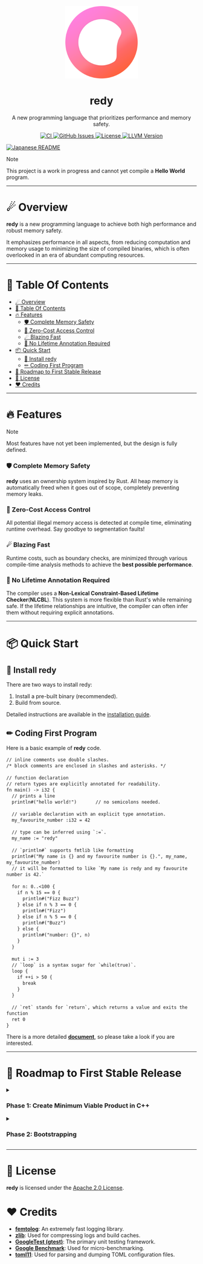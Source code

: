<p align="center">
  <img src="src/build/resources/assets/logo_1080.png" width="192" alt="redy">
</p>
<h1 align="center">redy</h1>

<p align="center">
  A new programming language that prioritizes performance and memory safety.
</p>

<p align="center">
  <a href="https://github.com/pugur523/redy/actions/workflows/ci.yml">
    <img src="https://github.com/pugur523/redy/actions/workflows/ci.yml/badge.svg" alt="CI">
  </a>
  <a href="https://github.com/pugur523/redy/issues">
    <img src="https://img.shields.io/github/issues/pugur523/redy.svg" alt="GitHub Issues">
  </a>
  <a href="LICENSE">
    <img src="https://img.shields.io/badge/License-Apache%20License%20Version%202.0-yellow" alt="License">
  </a>
  <a href="https://llvm.org/docs/index.html">
    <img src="https://img.shields.io/badge/LLVM-20-green?logo=llvm" alt="LLVM Version">
  </a>
</p>
<p align="left">
  <a href="README.ja.md">
    <img src="https://img.shields.io/badge/日本語の説明はこちら-blue" alt="Japanese README">
  </a>
</p>

> [!NOTE]
> This project is a work in progress and cannot yet compile a **Hello World** program.

---

# ☄ Overview

**redy** is a new programming language to achieve both high performance and robust memory safety.

It emphasizes performance in all aspects, from reducing computation and memory usage to minimizing the size of compiled binaries, which is often overlooked in an era of abundant computing resources.

---

# 📖 Table Of Contents

- [☄ Overview](#-overview)
- [📖 Table Of Contents](#-table-of-contents)
- [🔥 Features](#-features)
    - [🛡️ Complete Memory Safety](#️-complete-memory-safety)
    - [🚫 Zero-Cost Access Control](#-zero-cost-access-control)
    - [☄ Blazing Fast](#-blazing-fast)
    - [🍃 No Lifetime Annotation Required](#-no-lifetime-annotation-required)
- [📦 Quick Start](#-quick-start)
  - [🍭 Install redy](#-install-redy)
  - [✏ Coding First Program](#-coding-first-program)
- [🚀 Roadmap to First Stable Release](#-roadmap-to-first-stable-release)
- [🪪 License](#-license)
- [❤️ Credits](#️-credits)

---

# 🔥 Features

> [!NOTE]
> Most features have not yet been implemented, but the design is fully defined.

### 🛡️ Complete Memory Safety

**redy** uses an ownership system inspired by Rust. All heap memory is automatically freed when it goes out of scope, completely preventing memory leaks.

### 🚫 Zero-Cost Access Control

All potential illegal memory access is detected at compile time, eliminating runtime overhead. Say goodbye to segmentation faults!

### ☄ Blazing Fast

Runtime costs, such as boundary checks, are minimized through various compile-time analysis methods to achieve the **best possible performance**.

### 🍃 No Lifetime Annotation Required

The compiler uses a **Non-Lexical Constraint-Based Lifetime Checker**(**NLCBL**). This system is more flexible than Rust's while remaining safe. If the lifetime relationships are intuitive, the compiler can often infer them without requiring explicit annotations.

---

# 📦 Quick Start

## 🍭 Install redy

There are two ways to install redy:
  1. Install a pre-built binary (recommended).
  2. Build from source.

Detailed instructions are available in the [installation guide](docs/INSTALL.md).

## ✏ Coding First Program

Here is a basic example of **redy** code.

```redy
// inline comments use double slashes.
/* block comments are enclosed in slashes and asterisks. */

// function declaration
// return types are explicitly annotated for readability.
fn main() -> i32 {
  // prints a line
  println#("hello world!")       // no semicolons needed.

  // variable declaration with an explicit type annotation.
  my_favourite_number :i32 = 42

  // type can be inferred using `:=`.
  my_name := "redy"

  // `println#` supports fmtlib like formatting
  println#("My name is {} and my favourite number is {}.", my_name, my_favourite_number)
  // it will be formatted to like `My name is redy and my favourite number is 42.`

  for n: 0..<100 {
    if n % 15 == 0 {
      println#("Fizz Buzz")
    } else if n % 3 == 0 {
      println#("Fizz")
    } else if n % 5 == 0 {
      println#("Buzz")
    } else {
      println#("number: {}", n)
    }
  }

  mut i := 3
  // `loop` is a syntax sugar for `while(true)`.
  loop {
    if ++i > 50 {
      break
    } 
  }

  // `ret` stands for `return`, which returns a value and exits the function
  ret 0 
}
```

There is a more detailed [**document**](https://pugur523.github.io/redy_doc/), so please take a look if you are interested.

---

# 🚀 Roadmap to First Stable Release

<details close>
  <summary>
    <h3>
      Phase 1: Create Minimum Viable Product in C++
    </h3>
  </summary>

- [x] **File Managing**
  - [x] UTF-8 file reading / validating
    - [x] Strict unicode sequence validation using latest UCD data
  - [x] Multiple files managing system
  - [x] UTF-8 file cursor (provides peek, next, etc.)

- [x] **Diagnostic**
  - [x] Code
  - [x] Severity
  - [x] Entry
    - [x] Header
    - [x] Label
      - [x] Body
      - [x] Annotation
  - [x] Diagnostic engine
    - [x] Formatters
      - [x] Header Formatter
      - [x] Label Formatter
        - [x] Render source line
      - [x] Annotation Formatter
    
- [x] **Internationalization**
  - [x] i18n Code generator (from toml language files)
    - [x] Duplication saving for memory efficiency
  - [x] Translator
    - [x] Formatting support

- [x] **Base**
  - [x] Arena (useful for design data oriented structs)
  - [x] Token definition
  - [x] Keyword definition
  - [x] Operator definition
  - [x] Token stream (provides `peek`, `next`, etc.)

- [x] **Lexer**
  - [x] Identifier
    - [x] Use UAX #31 - unicode identifiers rule
  - [x] Keyword
  - [x] Literal
    - [x] Numeric
    - [x] Character
    - [x] String
  - [x] Operator
  - [x] Delimiter

- [ ] **AST**
  - [x] Context (data oriented structure using `Base::Arena`)
  - [ ] Nodes
    - [ ] Expression
      - [ ] Without block
        - [ ] Literal
        - [ ] Path
        - [ ] Unary operator
        - [ ] Binary operator
        - [ ] Grouped
        - [ ] Array
        - [ ] Tuple
        - [ ] Index
        - [ ] Construct
        - [ ] Function call
        - [ ] Field access
        - [ ] Closure
        - [ ] Await
        - [ ] Continue
        - [ ] Break
        - [ ] Range
        - [ ] Return
      - [ ] With block
        - [ ] Block
        - [ ] Const block
        - [ ] Unsafe
        - [ ] Fast
        - [ ] If
        - [ ] Loop
        - [ ] While
        - [ ] For
        - [ ] Match
    - [ ] Statements
      - [ ] Assign
      - [ ] Const Assign
      - [ ] Expression
      - [ ] Module
      - [ ] Attribute
      - [ ] Function
      - [ ] Struct
      - [ ] Enumeration
      - [ ] Union

- [ ] **Parser**
  - [ ] Parse expressions
  - [ ] Parse statements

- [ ] **AST-Analyzer**
  - [ ] Symbol resolution
  - [ ] Type resolution
  - [ ] Desugar

- [ ] **HIR**
  - [ ] Context (data oriented structure using `Base::Arena`)

- [ ] **HIR-Analyzer**
  - [ ] Optimize HIR

- [ ] **MIR**
  - [ ] Context (data oriented structure using `Base::Arena`)

- [ ] **MIR-Analyzer**
  - [ ] Borrow Checker
  - [ ] Lifetime Checker
  - [ ] Optimize MIR

- [ ] **Codegen**
  - [ ] Convert MIR to LLVM-IR

- [ ] **Create first version of the standard libaray in redy**

- [ ] **Release v0.1.0 (alpha, written in C++)**

</details>

<details close>
  <summary>
    <h3>
      Phase 2: Bootstrapping
    </h3>
  </summary>

- [ ] **Rewrite all over the compiler in redy**
- [ ] **Release v0.2.0 (still alpha, written in redy)**

</details>

---

# 🪪 License

**redy** is licensed under the [Apache 2.0 License](LICENSE).

# ❤️ Credits

  - **[femtolog](http://github.com/pugur523/femtolog)**: An extremely fast logging library.
  - **[zlib](https://github.com/madler/zlib)**: Used for compressing logs and build caches.
  - **[GoogleTest (gtest)](https://github.com/google/googletest)**: The primary unit testing framework.
  - **[Google Benchmark](https://github.com/google/benchmark)**: Used for micro-benchmarking.
  - **[toml11](https://github.com/ToruNiina/toml11)**: Used for parsing and dumping TOML configuration files.
